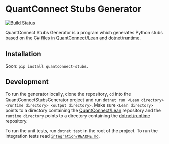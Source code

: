 # QuantConnect Stubs Generator

[![Build Status](https://github.com/QuantConnect/quantconnect-stubs-generator/workflows/Build/badge.svg)](https://github.com/QuantConnect/quantconnect-stubs-generator/actions?query=workflow%3ABuild)

QuantConnect Stubs Generator is a program which generates Python stubs based on the C# files in [QuantConnect/Lean](https://github.com/QuantConnect/Lean) and [dotnet/runtime](https://github.com/dotnet/runtime).

## Installation

Soon: `pip install quantconnect-stubs`.

## Development

To run the generator locally, clone the repository, `cd` into the QuantConnectStubsGenerator project and run `dotnet run <Lean directory> <runtime directory> <output directory>`. Make sure `<Lean directory>` points to a directory containing the [QuantConnect/Lean](https://github.com/QuantConnect/Lean) repository and the `runtime directory` points to a directory containing the [dotnet/runtime](https://github.com/dotnet/runtime) repository.

To run the unit tests, run `dotnet test` in the root of the project. To run the integration tests read [`integration/README.md`](./integration/README.md).
